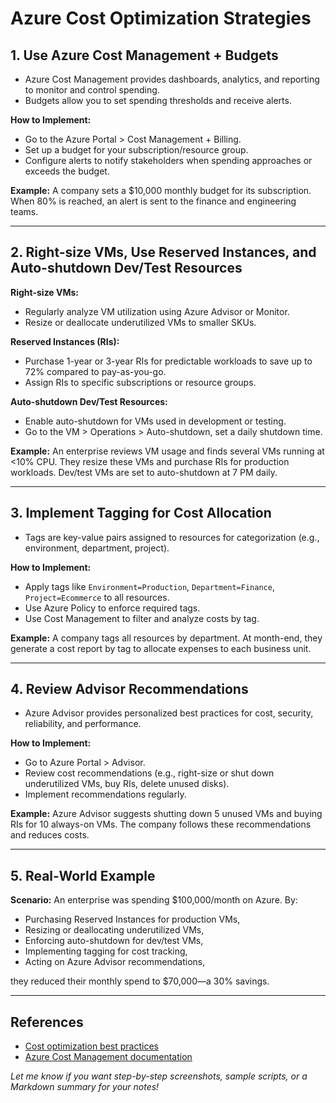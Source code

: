 # Azure Cost Optimization Strategies

## 1. Use Azure Cost Management + Budgets
- Azure Cost Management provides dashboards, analytics, and reporting to monitor and control spending.
- Budgets allow you to set spending thresholds and receive alerts.

**How to Implement:**
- Go to the Azure Portal > Cost Management + Billing.
- Set up a budget for your subscription/resource group.
- Configure alerts to notify stakeholders when spending approaches or exceeds the budget.

**Example:**
A company sets a $10,000 monthly budget for its subscription. When 80% is reached, an alert is sent to the finance and engineering teams.

---

## 2. Right-size VMs, Use Reserved Instances, and Auto-shutdown Dev/Test Resources

**Right-size VMs:**
- Regularly analyze VM utilization using Azure Advisor or Monitor.
- Resize or deallocate underutilized VMs to smaller SKUs.

**Reserved Instances (RIs):**
- Purchase 1-year or 3-year RIs for predictable workloads to save up to 72% compared to pay-as-you-go.
- Assign RIs to specific subscriptions or resource groups.

**Auto-shutdown Dev/Test Resources:**
- Enable auto-shutdown for VMs used in development or testing.
- Go to the VM > Operations > Auto-shutdown, set a daily shutdown time.

**Example:**
An enterprise reviews VM usage and finds several VMs running at <10% CPU. They resize these VMs and purchase RIs for production workloads. Dev/test VMs are set to auto-shutdown at 7 PM daily.

---

## 3. Implement Tagging for Cost Allocation
- Tags are key-value pairs assigned to resources for categorization (e.g., environment, department, project).

**How to Implement:**
- Apply tags like `Environment=Production`, `Department=Finance`, `Project=Ecommerce` to all resources.
- Use Azure Policy to enforce required tags.
- Use Cost Management to filter and analyze costs by tag.

**Example:**
A company tags all resources by department. At month-end, they generate a cost report by tag to allocate expenses to each business unit.

---

## 4. Review Advisor Recommendations
- Azure Advisor provides personalized best practices for cost, security, reliability, and performance.

**How to Implement:**
- Go to Azure Portal > Advisor.
- Review cost recommendations (e.g., right-size or shut down underutilized VMs, buy RIs, delete unused disks).
- Implement recommendations regularly.

**Example:**
Azure Advisor suggests shutting down 5 unused VMs and buying RIs for 10 always-on VMs. The company follows these recommendations and reduces costs.

---

## 5. Real-World Example

**Scenario:**
An enterprise was spending $100,000/month on Azure. By:
- Purchasing Reserved Instances for production VMs,
- Resizing or deallocating underutilized VMs,
- Enforcing auto-shutdown for dev/test VMs,
- Implementing tagging for cost tracking,
- Acting on Azure Advisor recommendations,

they reduced their monthly spend to $70,000—a 30% savings.

---

## References
- [Cost optimization best practices](https://learn.microsoft.com/en-us/azure/architecture/framework/cost/overview)
- [Azure Cost Management documentation](https://learn.microsoft.com/en-us/azure/cost-management-billing/)

*Let me know if you want step-by-step screenshots, sample scripts, or a Markdown summary for your notes!*